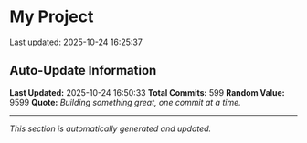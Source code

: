 # My Project


Last updated: 2025-10-24 16:25:37






























































































































































































































































































































































































































































































































































































































































































































































































































































































































































































































## Auto-Update Information

**Last Updated:** 2025-10-24 16:50:33
**Total Commits:** 599
**Random Value:** 9599
**Quote:** _Building something great, one commit at a time._

---
_This section is automatically generated and updated._